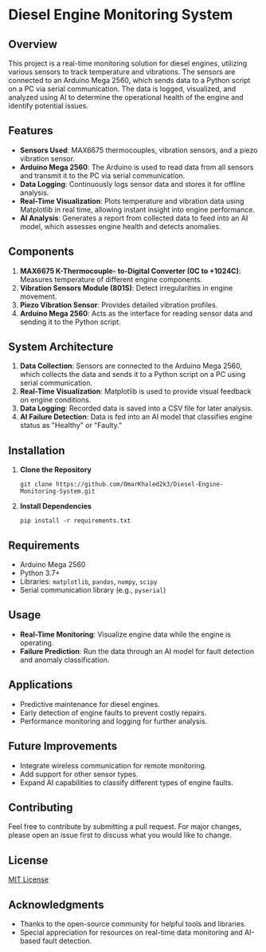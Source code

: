
# Diesel Engine Monitoring System

## Overview
This project is a real-time monitoring solution for diesel engines, utilizing various sensors to track temperature and vibrations. The sensors are connected to an Arduino Mega 2560, which sends data to a Python script on a PC via serial communication. The data is logged, visualized, and analyzed using AI to determine the operational health of the engine and identify potential issues.

## Features
- **Sensors Used**: MAX6675 thermocouples, vibration sensors, and a piezo vibration sensor.
- **Arduino Mega 2560**: The Arduino is used to read data from all sensors and transmit it to the PC via serial communication.
- **Data Logging**: Continuously logs sensor data and stores it for offline analysis.
- **Real-Time Visualization**: Plots temperature and vibration data using Matplotlib in real time, allowing instant insight into engine performance.
- **AI Analysis**: Generates a report from collected data to feed into an AI model, which assesses engine health and detects anomalies.

## Components
1. **MAX6675 K-Thermocouple- to-Digital Converter (0C to +1024C)**: Measures temperature of different engine components.
2. **Vibration Sensors Module (801S)**: Detect irregularities in engine movement.
3. **Piezo Vibration Sensor**: Provides detailed vibration profiles.
4. **Arduino Mega 2560**: Acts as the interface for reading sensor data and sending it to the Python script.

## System Architecture
1. **Data Collection**: Sensors are connected to the Arduino Mega 2560, which collects the data and sends it to a Python script on a PC using serial communication.
2. **Real-Time Visualization**: Matplotlib is used to provide visual feedback on engine conditions.
3. **Data Logging**: Recorded data is saved into a CSV file for later analysis.
4. **AI Failure Detection**: Data is fed into an AI model that classifies engine status as "Healthy" or "Faulty."

## Installation
1. **Clone the Repository**
   ```
   git clone https://github.com/OmarKhaled2k3/Diesel-Engine-Monitoring-System.git
   ```
2. **Install Dependencies**
   ```
   pip install -r requirements.txt
   ```

## Requirements
- Arduino Mega 2560
- Python 3.7+
- Libraries: `matplotlib`, `pandas`, `numpy`, `scipy`
- Serial communication library (e.g., `pyserial`)

## Usage
- **Real-Time Monitoring**: Visualize engine data while the engine is operating.
- **Failure Prediction**: Run the data through an AI model for fault detection and anomaly classification.

## Applications
- Predictive maintenance for diesel engines.
- Early detection of engine faults to prevent costly repairs.
- Performance monitoring and logging for further analysis.

## Future Improvements
- Integrate wireless communication for remote monitoring.
- Add support for other sensor types.
- Expand AI capabilities to classify different types of engine faults.

## Contributing
Feel free to contribute by submitting a pull request. For major changes, please open an issue first to discuss what you would like to change.

## License
[MIT License](LICENSE)

## Acknowledgments
- Thanks to the open-source community for helpful tools and libraries.
- Special appreciation for resources on real-time data monitoring and AI-based fault detection.
